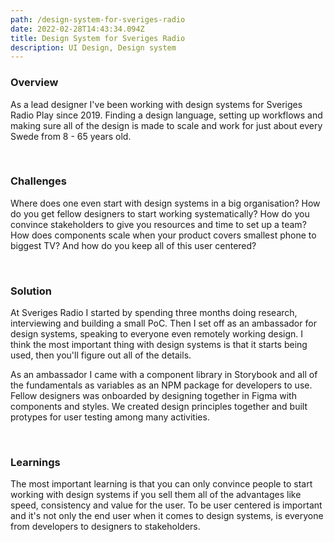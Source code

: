 ```yaml
---
path: /design-system-for-sveriges-radio
date: 2022-02-28T14:43:34.094Z
title: Design System for Sveriges Radio
description: UI Design, Design system
---
```

### Overview

As a lead designer I've been working with design systems for Sveriges Radio Play since 2019. Finding a design language, setting up workflows and making sure all of the design is made to scale and work for just about every Swede from 8 - 65 years old.

<br />

### Challenges

Where does one even start with design systems in a big organisation? How do you get fellow designers to start working systematically? How do you convince stakeholders to give you resources and time to set up a team? How does components scale when your product covers smallest phone to biggest TV? And how do you keep all of this user centered?

<br />

### Solution

At Sveriges Radio I started by spending three months doing research, interviewing and building a small PoC. Then I set off as an ambassador for design systems, speaking to everyone even remotely working design. I think the most important thing with design systems is that it starts being used, then you'll figure out all of the details.

As an ambassador I came with a component library in Storybook and all of the fundamentals as variables as an NPM package for developers to use. Fellow designers was onboarded by designing together in Figma with components and styles. We created design principles together and built protypes for user testing among many activities.

<br />

### Learnings

The most important learning is that you can only convince people to start working with design systems if you sell them all of the advantages like speed, consistency and value for the user. To be user centered is important and it's not only the end user when it comes to design systems, is everyone from developers to designers to stakeholders. 

<br />